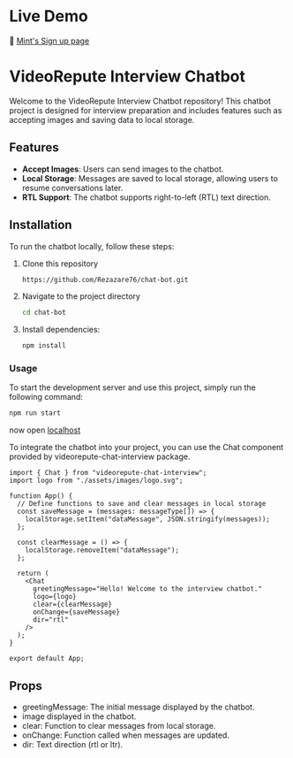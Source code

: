 # Live Demo

🔗 [Mint's Sign up page](https://rezazare76.github.io/chat-bot/)

# VideoRepute Interview Chatbot

Welcome to the VideoRepute Interview Chatbot repository! This chatbot project is designed for interview preparation and includes features such as accepting images and saving data to local storage.

## Features

- **Accept Images**: Users can send images to the chatbot.
- **Local Storage**: Messages are saved to local storage, allowing users to resume conversations later.
- **RTL Support**: The chatbot supports right-to-left (RTL) text direction.

## Installation

To run the chatbot locally, follow these steps:

1. Clone this repository

   ```bash
   https://github.com/Rezazare76/chat-bot.git
   ```

3. Navigate  to the project directory

   ```bash
   cd chat-bot
   ```

4. Install dependencies:

   ```bash
   npm install
   ```

### Usage

To start the development server and use this project, simply run the following command:

```bash
npm run start
```
now open
[localhost](http://localhost:3000/)

To integrate the chatbot into your project, you can use the Chat component provided by videorepute-chat-interview package.

```tsx
import { Chat } from "videorepute-chat-interview";
import logo from "./assets/images/logo.svg";

function App() {
  // Define functions to save and clear messages in local storage
  const saveMessage = (messages: messageType[]) => {
    localStorage.setItem("dataMessage", JSON.stringify(messages));
  };

  const clearMessage = () => {
    localStorage.removeItem("dataMessage");
  };

  return (
    <Chat
      greetingMessage="Hello! Welcome to the interview chatbot."
      logo={logo}
      clear={clearMessage}
      onChange={saveMessage}
      dir="rtl"
    />
  );
}

export default App;

```
## Props

* greetingMessage: The initial message displayed by the chatbot.
* image displayed in the chatbot.
* clear: Function to clear messages from local storage.
* onChange: Function called when messages are updated.
* dir: Text direction (rtl or ltr).
